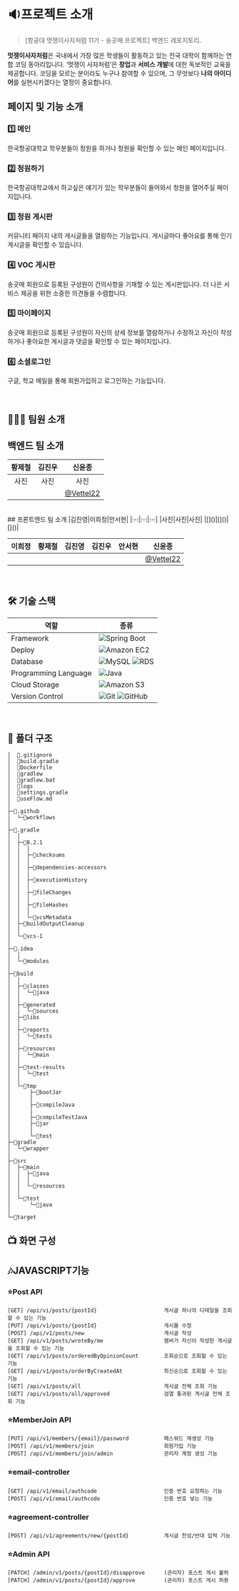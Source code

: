 # 🔉프로젝트 소개
> [항공대 멋쟁이사자처럼 11기 - 송곳매 프로젝트] 백엔드 레포지토리. <br/>

**멋쟁이사자처럼**은 국내에서 가장 많은 학생들이 활동하고 있는 전국 대학이 함께하는 연합 코딩 동아리입니다. ‘멋쟁이 사자처럼’은 **창업**과 **서비스 개발**에 대한 독보적인 교육을 제공합니다.
코딩을 모르는 분이라도 누구나 참여할 수 있으며, 그 무엇보다 **나의 아이디어**를 실현시키겠다는 열정이 중요합니다. 
<br/>

## 페이지 및 기능 소개
### 1️⃣ 메인
한국항공대학교 학우분들이 청원을 하거나 청원을 확인할 수 있는 메인 페이지입니다.

### 2️⃣ 청원하기
한국항공대학교에서 하고싶은 얘기가 있는 학우분들이 들어와서 청원을 열어주실 페이지입니다.

### 3️⃣ 청원 게시판
커뮤니티 페이지 내의 게시글들을 열람하는 기능입니다. 게시글마다 좋아요를 통해 인기 게시글을 확인할 수 있습니다.

### 4️⃣ VOC 게시판
송곳매 회원으로 등록된 구성원이 건의사항을 기재할 수 있는 게시판입니다. 더 나은 서비스 제공을 위한 소중한 의견들을 수렴합니다.

### 5️⃣ 마이페이지
송곳매 회원으로 등록된 구성원이 자신의 상세 정보를 열람하거나 수정하고 자신이 작성하거나 좋아요한 게시글과 댓글을 확인할 수 있는 페이지입니다.

### 6️⃣ 소셜로그인  
구글, 학교 메일을 통해 회원가입하고 로그인하는 기능입니다.

<br/>

## 👩🏻‍💻 팀원 소개

## 백엔드 팀 소개
|황제철|김진우|신윤종|
|:-:|:-:|:-:| 
|사진|사진|사진| 
|[]()|[]()|[@Vettel22](https://github.com/Vettel22)|
<br/>
## 프론트엔드 팀 소개
|김진영|이희정|안서현|
|:-:|:-:|:-:| 
|사진|사진|사진|
|[]()|[]()|[]()|
<br/>



|이희정|황제철|김진영|김진우|안서현|신윤종
|:-:|:-:|:-:|:-:|:-:|:-:|
|[]()|[]()|[]()|[]()|[]()|[@Vettel22](https://github.com/Vettel22)|
<br/>


## 🛠 기술 스택
|역할|종류|
|-|-|
|Framework|![Spring Boot](https://img.shields.io/badge/springboot-6DB33F.svg?style=for-the-badge&logo=springboot&logoColor=white)|
|Deploy|![Amazon EC2](https://img.shields.io/badge/Amazon_EC2-FF9900?style=for-the-badge&logo=AmazonEC2&logoColor=white)|
|Database|![MySQL](https://img.shields.io/badge/MySQL-4479A1.svg?style=for-the-badge&logo=MySQL&logoColor=white)  ![RDS](https://img.shields.io/badge/Amazon_RDS-527FFF.svg?style=for-the-badge&logo=AmazonRDS&logoColor=white) |
|Programming Language|![Java](https://img.shields.io/badge/JAVA-007396.svg?&style=for-the-badge&logo=JAVA&logoColor=white)|
|Cloud Storage|![Amazon S3](https://img.shields.io/badge/-Amazon_S3-569A31?style=for-the-badge&logo=AmazonS3&logoColor=white)|
|Version Control|![Git](https://img.shields.io/badge/git-%23F05033.svg?style=for-the-badge&logo=git&logoColor=white) ![GitHub](https://img.shields.io/badge/github-%23121011.svg?style=for-the-badge&logo=github&logoColor=white) |

<br />

## 📂 폴더 구조
```
│  📂.gitignore
│  📂build.gradle
│  📂Dockerfile
│  📂gradlew
│  📂gradlew.bat
│  📂logs
│  📂settings.gradle
│  📂useFlow.md
│  
├─📂.github
│  └─📂workflows
│          
├─📂.gradle
│  │  
│  ├─📂8.2.1
│  │  │  
│  │  ├─📂checksums
│  │  │      
│  │  ├─📂dependencies-accessors
│  │  │      
│  │  ├─📂executionHistory
│  │  │      
│  │  ├─📂fileChanges
│  │  │      
│  │  ├─📂fileHashes
│  │  │      
│  │  └─📂vcsMetadata
│  ├─📂buildOutputCleanup
│  │      
│  └─📂vcs-1
│          
├─📂.idea
│  │  
│  └─📂modules
│          
├─📂build
│  │  
│  ├─📂classes
│  │  └─📂java
│  │                          
│  ├─📂generated
│  │  └─📂sources
│  ├─📂libs
│  │      
│  ├─📂reports
│  │  └─📂tests
│  │                  
│  ├─📂resources
│  │  └─📂main
│  │          
│  ├─📂test-results
│  │  └─📂test
│  │              
│  └─📂tmp
│      ├─📂bootJar
│      │      
│      ├─📂compileJava
│      │              
│      ├─📂compileTestJava
│      ├─📂jar
│      │      
│      └─📂test
├─📂gradle
│  └─📂wrapper
│          
├─📂src
│  ├─📂main
│  │  ├─📂java
│  │  │                              
│  │  └─📂resources
│  │
│  └─📂test
│      └─📂java
│                              
└─📂target
```
## 📺 화면 구성

## 🎶JAVASCRIPT기능
### ⭐Post API
```
[GET] /api/vi/posts/{postId}                     게시글 하나의 디테일을 조회할 수 있는 기능
[PUT] /api/v1/posts/{postId}                     게시물 수정
[POST] /api/v1/posts/new                         게시글 작성 
[GET] /api/v1/posts/wroteBy/me                   멤버가 자신이 작성한 게시글을 조회할 수 있는 기능
[GET] /api/v1/posts/orderedByOpinionCount        조회순으로 조회할 수 있는 기능
[GET] /api/v1/posts/orderByCreatedAt             최신순으로 조회할 수 있는 기능
[GET] /api/v1/posts/all                          게시글 전체 조회 기능
[GET] /api/v1/posts/all/approved                 검열 통과된 게시글 전체 조회 기능
```
### ⭐MemberJoin API
```
[PUT] /api/v1/members/{email}/password           패스워드 재생성 기능
[POST] /api/v1/members/join                      회원가입 기능
[POST] /api/v1/members/join/admin                관리자 계정 생성 기능
```
### ⭐email-controller
```
[GET] /api/v1/email/authcode                     인증 번호 요청하는 기능
[POST] /api/v1/email/authcode                    인증 번호 넣는 기능
```
### ⭐agreement-controller
```
[POST] /api/v1/agreements/new/{postId}           게시글 찬성/반대 입력 기능
```
### ⭐Admin API
```
[PATCH] /admin/v1/posts/{postId}/disapprove      (관리자) 포스트 게시 불허
[PATCH] /admin/v1/posts/{postId}/approve         (관리자) 포스트 게시 허용
```


